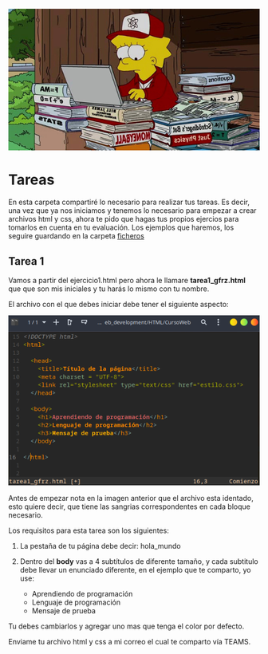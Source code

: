 ![](https://raw.githubusercontent.com/GabrielCourses/web_development/main/HTML/image/lisa.png)

# Tareas

En esta carpeta compartiré lo necesario para realizar tus tareas. Es decir, una vez que ya nos iniciamos y tenemos lo necesario para empezar a crear archivos html y css, ahora te pido que hagas tus propios ejercios para tomarlos en cuenta en tu evaluación. Los ejemplos que haremos, los seguire guardando en la carpeta [ficheros](https://github.com/GabrielCourses/web_development/tree/main/HTML/ficheros)

## Tarea 1

Vamos a partir del ejercicio1.html pero ahora le llamare **tarea1_gfrz.html** que que son mis iniciales y tu harás lo mismo con tu nombre.

El archivo con el que debes iniciar debe tener el siguiente aspecto:

![](https://raw.githubusercontent.com/GabrielCourses/web_development/main/HTML/image/tarea1.png)

Antes de empezar nota en la imagen anterior que el archivo esta identado, esto quiere decir, que tiene las sangrias correspondentes en cada bloque necesario.

Los requisitos para esta tarea son los siguientes:

1. La pestaña de tu página debe decir: hola_mundo
2. Dentro del **body** vas a 4 subtítulos de diferente tamaño, y cada subtitulo debe llevar un enunciado diferente, en el ejemplo que te comparto, yo use:

	- Aprendiendo de programación
	- Lenguaje de programación 
	- Mensaje de prueba

Tu debes cambiarlos y agregar uno mas que tenga el color por defecto.

Enviame tu archivo html y css a mi correo el cual te comparto vía TEAMS.